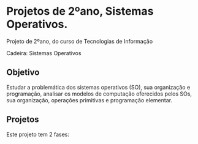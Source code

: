 # Projetos de 2ºano, Sistemas Operativos.
Projeto de 2ºano, do curso de Tecnologias de Informação <br>

Cadeira: Sistemas Operativos

## Objetivo
Estudar a problemática dos sistemas operativos (SO), sua organização e programação, analisar os modelos de computação oferecidos pelos SOs, sua organização, operações primitivas e programação elementar. 

## Projetos
Este projeto tem 2 fases: <br>
